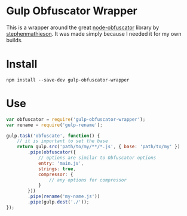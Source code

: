 # Gulp Obfuscator Wrapper

This is a wrapper around the great [node-obfuscator](https://github.com/stephenmathieson/node-obfuscator) library by [stephenmathieson](https://github.com/stephenmathieson). It was made simply because I needed it for my own builds.

# Install

    npm install --save-dev gulp-obfuscator-wrapper
    
# Use

```javascript
var obfuscator = require('gulp-obfuscator-wrapper');
var rename = require('gulp-rename');

gulp.task('obfuscate', function() {
    // it is important to set the base
    return gulp.src('path/to/my/**/*.js', { base: 'path/to/my' })
        .pipe(obfuscator({
            // options are similar to Obfuscator options
            entry: 'main.js',
            strings: true,
            compressor: {
                // any options for compressor
            }
        }))
        .pipe(rename('my-name.js'))
        .pipe(gulp.dest('./'));
});
```
